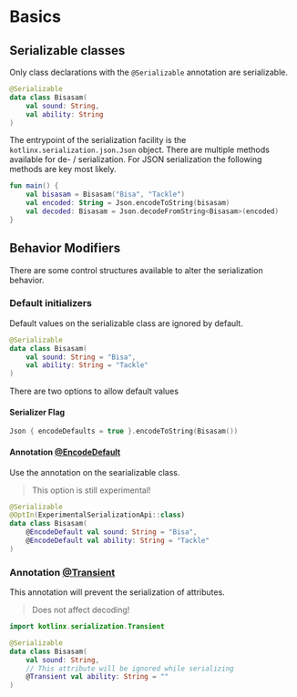 # Basics

## Serializable classes

Only class declarations with the `@Serializable` annotation are serializable.

```kotlin
@Serializable
data class Bisasam(
    val sound: String, 
    val ability: String
)
```

The entrypoint of the serialization facility is the `kotlinx.serialization.json.Json` object.
There are multiple methods available for de- / serialization.
For JSON serialization the following methods are key most likely.

```kotlin
fun main() {
    val bisasam = Bisasam("Bisa", "Tackle")
    val encoded: String = Json.encodeToString(bisasam)
    val decoded: Bisasam = Json.decodeFromString<Bisasam>(encoded)
}
```

## Behavior Modifiers

There are some control structures available to alter the serialization behavior.

### Default initializers

Default values on the serializable class are ignored by default.

```kotlin
@Serializable
data class Bisasam(
    val sound: String = "Bisa", 
    val ability: String = "Tackle"
)
```

There are two options to allow default values

#### Serializer Flag

```kotlin
Json { encodeDefaults = true }.encodeToString(Bisasam())
```

#### Annotation [@EncodeDefault](https://kotlinlang.org/api/kotlinx.serialization/kotlinx-serialization-core/kotlinx.serialization/-encode-default/)

Use the  annotation on the searializable class.
> This option is still experimental!

```kotlin
@Serializable
@OptIn(ExperimentalSerializationApi::class)
data class Bisasam(
    @EncodeDefault val sound: String = "Bisa", 
    @EncodeDefault val ability: String = "Tackle"
)
```

### Annotation [@Transient](https://kotlinlang.org/api/kotlinx.serialization/kotlinx-serialization-core/kotlinx.serialization/-transient/)

This annotation will prevent the serialization of attributes. 

> Does not affect decoding!

```kotlin
import kotlinx.serialization.Transient

@Serializable
data class Bisasam(
    val sound: String, 
    // This attribute will be ignored while serializing
    @Transient val ability: String = ""
)
```
